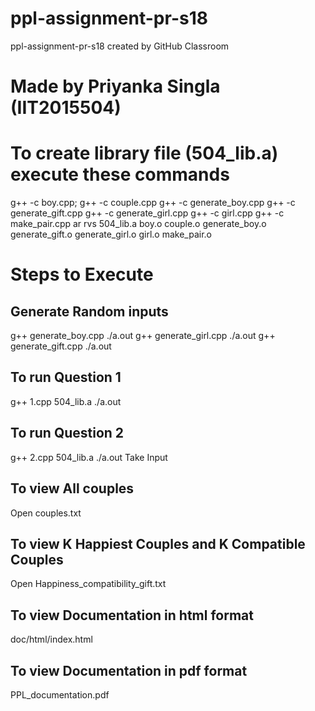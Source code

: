 # ppl-assignment-pr-s18
ppl-assignment-pr-s18 created by GitHub Classroom
# Made by Priyanka Singla (IIT2015504)
# To create library file (504_lib.a) execute these commands
g++ -c boy.cpp;
g++ -c couple.cpp
g++ -c generate_boy.cpp
g++ -c generate_gift.cpp
g++ -c generate_girl.cpp
g++ -c girl.cpp
g++ -c make_pair.cpp
ar rvs 504_lib.a boy.o couple.o generate_boy.o generate_gift.o generate_girl.o girl.o make_pair.o

# Steps to Execute 
## Generate Random inputs
g++ generate_boy.cpp
./a.out
g++ generate_girl.cpp
./a.out
g++ generate_gift.cpp
./a.out

## To run Question 1
g++ 1.cpp 504_lib.a
./a.out

## To run Question 2
g++ 2.cpp 504_lib.a
./a.out
Take Input

## To view All couples
Open couples.txt

## To view K Happiest Couples and K Compatible Couples
Open Happiness_compatibility_gift.txt

## To view Documentation in html format
doc/html/index.html

## To view Documentation in pdf format
PPL_documentation.pdf

